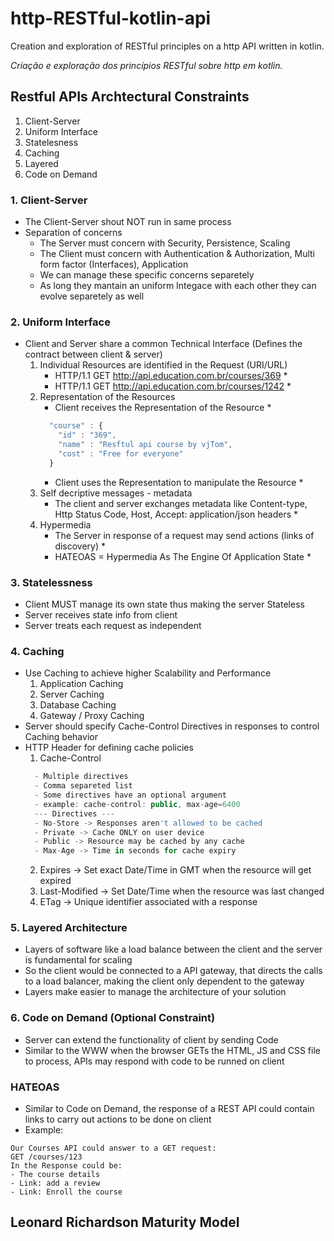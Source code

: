 # http-RESTful-kotlin-api
Creation and exploration of RESTful principles on a http API written in kotlin.

*Criação e exploração dos princípios RESTful sobre http em kotlin.*

## Restful APIs Archtectural Constraints
1. Client-Server
2. Uniform Interface
3. Statelesness
4. Caching
5. Layered
6. Code on Demand

### 1. Client-Server
- The Client-Server shout NOT run in same process
- Separation of concerns
  * The Server must concern with Security, Persistence, Scaling
  * The Client must concern with Authentication & Authorization, Multi form factor (Interfaces), Application
  * We can manage these specific concerns separetely
  * As long they mantain an uniform Integace with each other they can evolve separetely as well
  
### 2. Uniform Interface
- Client and Server share a common Technical Interface (Defines the contract between client & server)
  1. Individual Resources are identified in the Request (URI/URL)
      * HTTP/1.1 GET http://api.education.com.br/courses/369 *
      * HTTP/1.1 GET http://api.education.com.br/courses/1242 *
  2. Representation of the Resources
      * Client receives the Representation of the Resource *
      ```javascript
        "course" : {
          "id" : "369",
          "name" : "Resftul api course by vjTom",
          "cost" : "Free for everyone"
        }
      ```
      * Client uses the Representation to manipulate the Resource *
  3. Self decriptive messages - metadata
      * The client and server exchanges metadata like Content-type, Http Status Code, Host, Accept: application/json headers * 
  4. Hypermedia
      * The Server in response of a request may send actions (links of discovery) *
      * HATEOAS = Hypermedia As The Engine Of Application State *
      
### 3. Statelessness
- Client MUST manage its own state thus making the server Stateless
- Server receives state info from client
- Server treats each request as independent
 
### 4. Caching
- Use Caching to achieve higher Scalability and Performance
  1. Application Caching
  2. Server Caching
  3. Database Caching
  4. Gateway / Proxy Caching
- Server should specify Cache-Control Directives in responses to control Caching behavior
- HTTP Header for defining cache policies
  1. Cache-Control
  ```javascript
    - Multiple directives
    - Comma separeted list
    - Some directives have an optional argument
    - example: cache-control: public, max-age=6400
    --- Directives ---
    - No-Store -> Responses aren't allowed to be cached
    - Private -> Cache ONLY on user device
    - Public -> Resource may be cached by any cache
    - Max-Age -> Time in seconds for cache expiry
   ```
  2. Expires -> Set exact Date/Time in GMT when the resource will get expired
  3. Last-Modified -> Set Date/Time when the resource was last changed
  4. ETag -> Unique identifier associated with a response
 
### 5. Layered Architecture
- Layers of software like a load balance between the client and the server is fundamental for scaling
- So the client would be connected to a API gateway, that directs the calls to a load balancer, making the client only dependent to the gateway
- Layers make easier to manage the architecture of your solution

### 6. Code on Demand (Optional Constraint)
- Server can extend the functionality of client by sending Code
- Similar to the WWW when the browser GETs the HTML, JS and CSS file to process, APIs may respond with code to be runned on client

### HATEOAS
- Similar to Code on Demand, the response of a REST API could contain links to carry out actions to be done on client
- Example:
```
Our Courses API could answer to a GET request:
GET /courses/123
In the Response could be:
- The course details
- Link: add a review
- Link: Enroll the course
```
## Leonard Richardson Maturity Model





